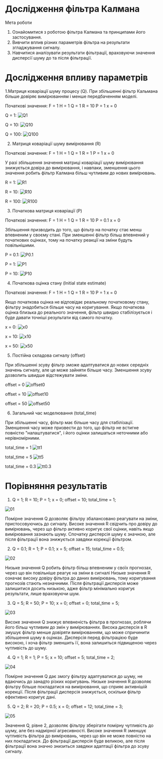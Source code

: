 # Дослідження фільтра Калмана

Мета роботи

1. Ознайомитися з роботою фільтра Калмана та принципами його застосування.
2. Вивчити вплив різних параметрів фільтра на результати згладжування сигналу.
3. Навчитися аналізувати результати фільтрації, враховуючи значення дисперсії шуму до та після фільтрації.

<h1>Дослідження впливу параметрів</h1>

1.Матриця коваріації шуму процесу (Q). При збільшенні фільтр Кальмана більше довіряє вимірюванням і менше передбаченням моделі.

Початкові значення: F = 1 H = 1 Q = 1 R = 10 P = 1 x = 0

Q = 1:
![Q1](scr/Q1.jpg)

Q = 10:
![Q10](scr/Q10.jpg)

Q = 100:
![Q100](scr/Q100.jpg)

2. Матриця коваріації шуму вимірювання (R)

Початкові значення: F = 1 H = 1 Q = 1 R = 1 P = 1 x = 0

У разі збільшення значення матриці коваріації шуму вимірювання знижується довіра до вимірювання, і навпаки, зменшення цього значення робить фільтр Калмана більш чутливим до нових вимірювань. 

R = 1:
![R1](scr/R1.jpg)

R = 10:
![R10](scr/R10.jpg)

R = 100:
![R100](scr/R100.jpg)

3. Початкова матриця коваріації (P)

Початкові значення: F = 1 H = 1 Q = 1 R = 10 P = 0.1 x = 0

Збільшення призводить до того, що фільтр на початку стає менш впевненим у своєму стані. При зменшенні фільтр більш впевнений у початкових оцінках, тому на початку реакції на зміни будуть повільнішими. 

P = 0.1:
![P0.1](scr/P0.1.jpg)

P = 1:
![P1](scr/P1.jpg)

P = 10:
![P10](scr/P10.jpg)

4. Початкова оцінка стану (Initial state estimate)

Початкові значення: F = 1 H = 1 Q = 1 R = 10 P = 1 x = 0

Якщо початкова оцінка не відповідає реальному початковому стану, фільтру знадобиться більше часу на коригування. Якщо початкова оцінка близька до реального значення, фільтр швидко стабілізується і буде давати точніші результати від самого початку.

x = 0:
![x0](scr/x0.jpg)

x = 10:
![x10](scr/x10.jpg)

x = 50:
![x50](scr/x50.jpg)

5. Постійна складова сигналу (offset)

При збільшенні зсуву фільтр зможе адаптуватися до нових середніх значень сигналу, але це може зайняти більше часу. Зменшення зсуву дозволить швидше відстежувати зміни.

offset = 0
![offset0](scr/offset0.jpg)

offset = 10
![offset10](scr/offset10.jpg)

offset = 50
![offset50](scr/offset50.jpg)

6. Загальний час моделювання (total_time)

При збільшенні часу, фільтр має більше часу для стабілізації. Зменшення часу може призвести до того, що фільтр не встигне повністю "налаштуватися", і його оцінки залишаться неточними або нерівномірними.

total_time = 1
![tt1](scr/tt1.jpg)

total_time = 5
![tt5](scr/tt5.jpg)

total_time = 0.3
![tt0.3](scr/tt0.3.jpg)


<h1>Порівняння результатів</h1>

1. Q = 1; R = 10; P = 1; x = 0; offset = 10; total_time = 1;

![01](scr/01.jpg)

Помірне значення Q дозволяє фільтру збалансовано реагувати на зміни, пристосовуючись до сигналу. Високе значення R свідчить про довіру до вимірювань, через що фільтр активно коригує свої оцінки, навіть якщо вимірювання зазнають шуму. Спочатку дисперсія шуму є значною, але після фільтрації вона знижується завдяки корекції фільтром.

2. Q = 0.1; R = 1; P = 0.1; x = 5; offset = 15; total_time = 0.5;

![02](scr/02.jpg)

Низьке значення Q робить фільтр більш впевненим у своїх прогнозах, через що він повільніше реагує на зміни в сигналі Низьке значення R означає високу довіру фільтра до даних вимірювань, тому коригування прогнозів стають незначними. Після фільтрації дисперсія може залишитися досить низькою, адже фільтр мінімально коригує результати, лише враховуючи шум.

3. Q = 5; R = 50; P = 10; x = 0; offset = 0; total_time = 5;

![03](scr/03.jpg)

Високе значення Q знижує впевненість фільтра в прогнозах, роблячи його більш чутливим до змін у вимірюваннях. Висока дисперсія в R змушує фільтр менше довіряти вимірюванням, що може спричинити збільшення шуму в оцінках. Дисперсія перед фільтрацією буде високою, і хоча фільтр зменшить її, вона залишиться підвищеною через чутливість до шуму.

4. Q = 1; R = 1; P = 5; x = 10; offset = 5; total_time = 2;

![04](scr/04.jpg)

Помірне значення Q дає змогу фільтру адаптуватися до шуму, не вдаючись до занадто різких коригувань. Низьке значення R дозволяє фільтру більше покладатися на вимірювання, що сприяє активнішій корекції. Після фільтрації дисперсія знижується, оскільки фільтр ефективно коригує дані.

5. Q = 2; R = 20; P = 0.5; x = 0; offset = 12; total_time = 3;

![05](scr/05.jpg)

Значення Q, рівне 2, дозволяє фільтру зберігати помірну чутливість до шуму, але без надмірної агресивності. Високе значення R зменшує чутливість фільтра до вимірювань, через що він не може повністю на них покладатися. До фільтрації дисперсія буде великою, але після фільтрації вона значно знизиться завдяки адаптації фільтра до зсуву сигналу.




